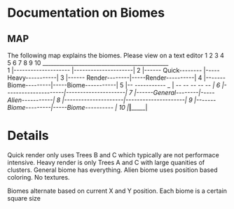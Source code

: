 # Documentation on Biomes
## MAP		

The following map explains the biomes. 
Please view on a text editor
		1	2	3	4	5	6	7	8	9	10
	_____________________________________________	
1	|-------------------- |---------------------|
2	|------	Quick-------- |-----Heavy-----------|
3	|------	Render--------|-----Render----------|
4	|-------Biome---------|-----Biome-----------|
5	|--	_---_---_---_-- _ | _--	_--	_--	_--	_--	|
6	|---------------------|---------------------|
7	|------General--------|-----Alien-----------|
8	|---------------------|---------------------|
9	|-------Biome---------|-----Biome---------- |
10	|_____________________|_____________________|

# Details
Quick render only uses Trees B and C which typically are not performace intensive.
Heavy render is only Trees A and C with large quanities of clusters.
General biome has everything.
Alien biome uses position based coloring. No textures.

Biomes alternate based on current X and Y position. 
Each biome is a certain square size

